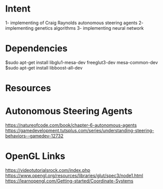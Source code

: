 # Intent
1- implementing of Craig Raynolds autonomous steering agents
2- implementing genetics algorithms
3- implementing neural network

# Dependencies
$sudo apt-get install libglu1-mesa-dev freeglut3-dev mesa-common-dev
$sudo apt-get install libboost-all-dev

# Resources
# Autonomous Steering Agents
https://natureofcode.com/book/chapter-6-autonomous-agents
https://gamedevelopment.tutsplus.com/series/understanding-steering-behaviors--gamedev-12732

# OpenGL Links
https://videotutorialsrock.com/index.php
https://www.opengl.org/resources/libraries/glut/spec3/node1.html
https://learnopengl.com/Getting-started/Coordinate-Systems